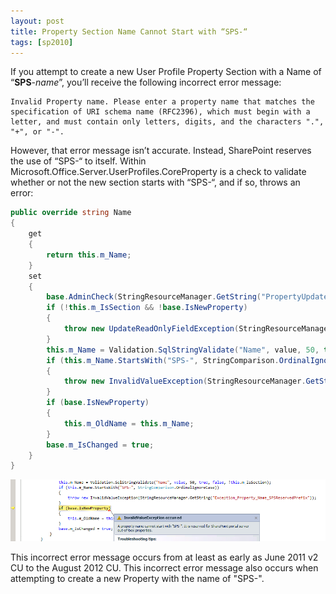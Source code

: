 ```yaml
---
layout: post
title: Property Section Name Cannot Start with “SPS-“
tags: [sp2010]
---
```


If you attempt to create a new User Profile Property Section with a Name of “**SPS**-_name_”, you’ll receive the following incorrect error message:

```text
Invalid Property name. Please enter a property name that matches the specification of URI schema name (RFC2396), which must begin with a letter, and must contain only letters, digits, and the characters ".", "+", or "-".
```

However, that error message isn’t accurate.  Instead, SharePoint reserves the use of “SPS-“ to itself.  Within Microsoft.Office.Server.UserProfiles.CoreProperty is a check to validate whether or not the new section starts with “SPS-“, and if so, throws an error:

```csharp
public override string Name
{
	get
	{
		return this.m_Name;
	}
	set
	{
		base.AdminCheck(StringResourceManager.GetString("PropertyUpdateAccessPermissionError"));
		if (!this.m_IsSection && !base.IsNewProperty)
		{
			throw new UpdateReadOnlyFieldException(StringResourceManager.GetString("Exception_Property_cs1"));
		}
		this.m_Name = Validation.SqlStringValidate("Name", value, 50, true, false, !this.m_IsSection);
		if (this.m_Name.StartsWith("SPS-", StringComparison.OrdinalIgnoreCase))
		{
			throw new InvalidValueException(StringResourceManager.GetString("Exception_Property_Name_SPSReservedPrefix"));
		}
		if (base.IsNewProperty)
		{
			this.m_OldName = this.m_Name;
		}
		base.m_IsChanged = true;
	}
}
```

![image7](/assets/images/2012/09/image7.png)

This incorrect error message occurs from at least as early as June 2011 v2 CU to the August 2012 CU. This incorrect error message also occurs when attempting to create a new Property with the name of "SPS-".